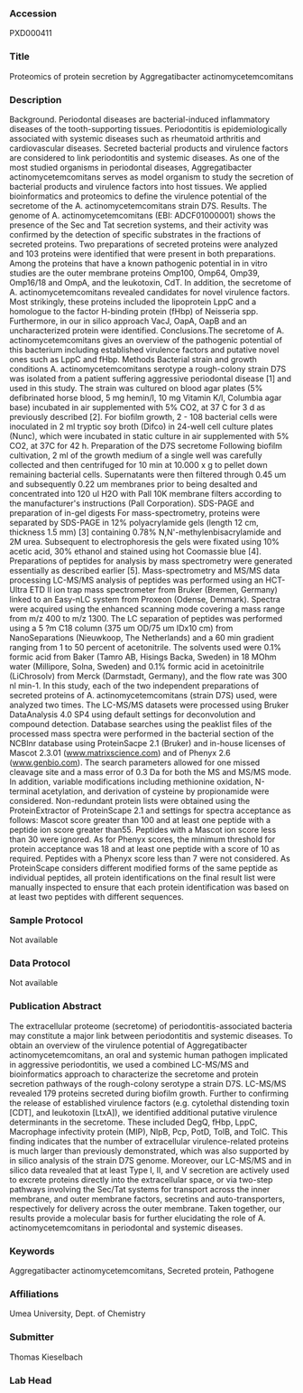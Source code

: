 ### Accession
PXD000411

### Title
Proteomics of protein secretion by Aggregatibacter actinomycetemcomitans

### Description
Background.  Periodontal diseases are bacterial-induced inflammatory diseases of the tooth-supporting tissues. Periodontitis is epidemiologically associated with systemic diseases such as rheumatoid arthritis and cardiovascular diseases. Secreted bacterial products and virulence factors are considered to link periodontitis and systemic diseases. As one of the most studied organisms in periodontal diseases, Aggregatibacter actinomycetemcomitans serves as model organism to study the secretion of bacterial products and virulence factors into host tissues. We applied bioinformatics and proteomics to define the virulence potential of the secretome of the A. actinomycetemcomitans strain D7S. Results. The genome of A. actinomycetemcomitans (EBI: ADCF01000001) shows the presence of the Sec and Tat secretion systems, and their activity was confirmed by the detection of specific substrates in the fractions of secreted proteins. Two preparations of secreted proteins were analyzed and 103 proteins were identified that were present in both preparations. Among the proteins that have a known pathogenic potential in in vitro studies are the outer membrane proteins Omp100, Omp64, Omp39, Omp16/18 and OmpA, and the leukotoxin, CdT. In addition, the secretome of A. actinomycetemcomitans revealed candidates for novel virulence factors. Most strikingly, these proteins included the lipoprotein LppC and a homologue to the factor H-binding protein (fHbp) of Neisseria spp. Furthermore, in our in silico approach VacJ, OapA, OapB and an uncharacterized protein were identified. Conclusions.The secretome of A. actinomycetemcomitans gives an overview of the pathogenic potential of this bacterium including established virulence factors and putative novel ones such as LppC and fHbp.   Methods  Bacterial strain and growth conditions A. actinomycetemcomitans serotype a rough-colony strain D7S was isolated from a patient suffering aggressive periodontal disease [1] and used in this study. The strain was cultured on blood agar plates (5% defibrinated horse blood, 5 mg hemin/l, 10 mg Vitamin K/l, Columbia agar base) incubated in air supplemented with 5% CO2, at 37 C for 3 d as previously described [2]. For biofilm growth, 2 - 108 bacterial cells were inoculated in 2 ml tryptic soy broth (Difco) in 24-well cell culture plates (Nunc), which were incubated in static culture in air supplemented with 5% CO2, at 37C for 42 h.  Preparation of the D7S secretome Following biofilm cultivation, 2 ml of the growth medium of a single well was carefully collected and then centrifuged for 10 min at 10.000 x g to pellet down remaining bacterial cells. Supernatants were then filtered through 0.45 um and subsequently 0.22 um membranes prior to being desalted and concentrated into 120 ul H2O with Pall 10K membrane filters according to the manufacturer's instructions (Pall Corporation).  SDS-PAGE and preparation of in-gel digests For mass-spectrometry, proteins were separated by SDS-PAGE in 12% polyacrylamide gels (length 12 cm, thickness 1.5 mm) [3] containing 0.78% N,N'-methylenbisacrylamide and 2M urea. Subsequent to electrophoresis the gels were fixated using 10% acetic acid, 30% ethanol and stained using hot Coomassie blue [4]. Preparations of peptides for analysis by mass spectrometry were generated essentially as described earlier [5].  Mass-spectrometry and MS/MS data processing LC-MS/MS analysis of peptides was performed using an HCT-Ultra ETD II ion trap mass spectrometer from Bruker (Bremen, Germany) linked to an Easy-nLC system from Proxeon (Odense, Denmark). Spectra were acquired using the enhanced scanning mode covering a mass range from m/z 400 to m/z 1300. The LC separation of peptides was performed using a 5 ?m C18 column (375 um OD/75 um IDx10 cm) from NanoSeparations (Nieuwkoop, The Netherlands) and a 60 min gradient ranging from 1 to 50 percent of acetonitrile. The solvents used were 0.1% formic acid from Baker (Tamro AB, Hisings Backa, Sweden) in 18 MOhm water (Millipore, Solna, Sweden) and 0.1% formic acid in acetoinitrile (LiChrosolv) from Merck (Darmstadt, Germany), and the flow rate was 300 nl min-1. In this study, each of the two independent preparations of secreted proteins of A. actinomycetemcomitans (strain D7S) used, were analyzed two times. The LC-MS/MS datasets were processed using Bruker DataAnalysis 4.0 SP4 using default settings for deconvolution and compound detection. Database searches using the peaklist files of the processed mass spectra were performed in the bacterial section of the NCBInr database using ProteinSacpe 2.1 (Bruker) and in-house licenses of Mascot 2.3.01 (www.matrixscience.com) and of Phenyx 2.6 (www.genbio.com). The search parameters allowed for one missed cleavage site and a mass error of 0.3 Da for both the MS and MS/MS mode. In addition, variable modifications including methionine oxidation, N-terminal acetylation, and derivation of cysteine by propionamide were considered. Non-redundant protein lists were obtained using the ProteinExtractor of ProteinScape 2.1 and settings for spectra acceptance as follows: Mascot score greater than 100 and at least one peptide with a peptide ion score greater than55. Peptides with a Mascot ion score less than 30 were ignored. As for Phenyx scores, the minimum threshold for protein acceptance was 18 and at least one peptide with a score of 10 as required. Peptides with a Phenyx score less than 7 were not considered. As ProteinScape considers different modified forms of the same peptide as individual peptides, all protein identifications on the final result list were manually inspected to ensure that each protein identification was based on at least two peptides with different sequences.

### Sample Protocol
Not available

### Data Protocol
Not available

### Publication Abstract
The extracellular proteome (secretome) of periodontitis-associated bacteria may constitute a major link between periodontitis and systemic diseases. To obtain an overview of the virulence potential of Aggregatibacter actinomycetemcomitans, an oral and systemic human pathogen implicated in aggressive periodontitis, we used a combined LC-MS/MS and bioinformatics approach to characterize the secretome and protein secretion pathways of the rough-colony serotype a strain D7S. LC-MS/MS revealed 179 proteins secreted during biofilm growth. Further to confirming the release of established virulence factors (e.g. cytolethal distending toxin [CDT], and leukotoxin [LtxA]), we identified additional putative virulence determinants in the secretome. These included DegQ, fHbp, LppC, Macrophage infectivity protein (MIP), NlpB, Pcp, PotD, TolB, and TolC. This finding indicates that the number of extracellular virulence-related proteins is much larger than previously demonstrated, which was also supported by in silico analysis of the strain D7S genome. Moreover, our LC-MS/MS and in silico data revealed that at least Type I, II, and V secretion are actively used to excrete proteins directly into the extracellular space, or via two-step pathways involving the Sec/Tat systems for transport across the inner membrane, and outer membrane factors, secretins and auto-transporters, respectively for delivery across the outer membrane. Taken together, our results provide a molecular basis for further elucidating the role of A. actinomycetemcomitans in periodontal and systemic diseases.

### Keywords
Aggregatibacter actinomycetemcomitans, Secreted protein, Pathogene

### Affiliations
Umea University, Dept. of Chemistry

### Submitter
Thomas Kieselbach

### Lab Head


